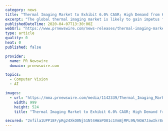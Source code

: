 ```yaml
---
category: news
title: "Thermal Imaging Market to Exhibit 6.0% CAGR; High Demand from Healthcare Sector to Drive Growth: Fortune Business Insights™"
excerpt: "The global thermal imaging market is likely to gain impetus from the ever-increasing demand for thermal camera from the healthcare sector."
publishedDateTime: 2020-04-07T13:30:00Z
webUrl: "https://www.prnewswire.com/news-releases/thermal-imaging-market-to-exhibit-6-0-cagr-high-demand-from-healthcare-sector-to-drive-growth-fortune-business-insights-301036610.html"
type: article
quality: 0
heat: 0
published: false

provider:
  name: PR Newswire
  domain: prnewswire.com

topics:
  - Computer Vision
  - AI

images:
  - url: "https://mma.prnewswire.com/media/1142339/Thermal_Imaging_Market.jpg?p=facebook"
    width: 999
    height: 524
    title: "Thermal Imaging Market to Exhibit 6.0% CAGR; High Demand from Healthcare Sector to Drive Growth: Fortune Business Insights™"

secured: "2nfila1UPP18F/pRg24XkO0Nj51Nt4HWaPO01c1VmBjMPL9N/NGW7JawIkr8uTfeTX4iX7Dn+GI5k/mgG9qwvYSbBkpgTtEOC9J4ZvztfycNlWNz5bT91jlzlXoWBkpaMQGRT3yNiIfDKUO4ETynvjYVyrfREzVwlOltGo7oJN29muIlf+vQHzxwwiSL7yYwodLX4yJGhfxoBsF2Os/Nr0kP2izdQF/LD2ULJPqIkEP3Nl9tgN3dyFUQPzFhChOXyDUTowwpa6DY8sGSWcBKDimv13HGCfjPV5AnndPaJZZfnpRwD8yDixEVIusYmX8j;IJJqU1092l4gwSNY2xztfQ=="
---
```


